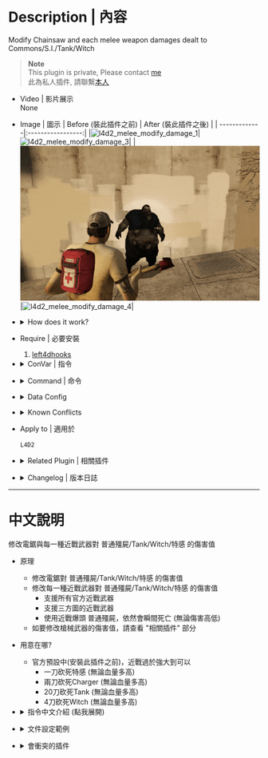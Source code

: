 # Description | 內容
Modify Chainsaw and each melee weapon damages dealt to Commons/S.I./Tank/Witch

> __Note__ <br/>
This plugin is private, Please contact [me](https://github.com/fbef0102/Game-Private_Plugin#私人插件列表-private-plugins-list)<br/>
此為私人插件, 請聯繫[本人](https://github.com/fbef0102/Game-Private_Plugin#私人插件列表-private-plugins-list)

* Video | 影片展示
<br/>None

* Image | 圖示
	| Before (裝此插件之前)  			| After (裝此插件之後) |
	| -------------|:-----------------:|
	|![l4d2_melee_modify_damage_1](image/l4d2_melee_modify_damage_1.gif)|![l4d2_melee_modify_damage_3](image/l4d2_melee_modify_damage_3.gif)|
	|![l4d2_melee_modify_damage_2](image/l4d2_melee_modify_damage_2.gif)|![l4d2_melee_modify_damage_4](image/l4d2_melee_modify_damage_4.gif)|

* <details><summary>How does it work?</summary>

    * Modify Chainsaw damages dealt to Commons/S.I./Tank/Witch
	* Modify each melee damages dealt to Commons/S.I./Tank/Witch
        * All official melee weapon
        * Support custom melee weapon
        * A common zombie still instantly dies on a headshot by melee (No matter what damage).
    * To modify each gun weapons' damage, please check "Related Plugin" below
</details>

* Require | 必要安裝
    1. [left4dhooks](https://forums.alliedmods.net/showthread.php?t=321696)

* <details><summary>ConVar | 指令</summary>

    * cfg/sourcemod/l4d2_melee_modify_damage.cfg
        ```php
        // 0=Plugin off, 1=Plugin on. Modify Chainsaw and each melee weapon damages dealt to Commons/S.I./Tank/Witch
        // A common zombie still instantly dies on a headshot by melee.
        l4d2_melee_modify_damage_enable "1"

        // Set wounds only when the zombie is going to die.
        l4d2_melee_modify_damage_common_wound_dead "1"
        ```
</details>

* <details><summary>Command | 命令</summary>
    
    None
</details>

* <details><summary>Data Config</summary>

    * Modify each melee damages dealt to Commons/S.I./Tank/Witch
	* data/l4d2_melee_modify_damage.cfg
		```php
        "l4d2_melee_modify_damage"
        {
            "chainsaw"	//chainsaw
            {
                "Enable"		"1"     // Enable
                "Tank"			"100"   // modify damage to Tank
                "Witch"			"-1"    // modify damage to Witch, -1=Default damage
                "Common"		"100"   // modify damage to Commons
                "Smoker"		"100"   // modify damage to Smoker
                "Boomer"		"100"   // modify damage to Boomer
                "Hunter"		"100"   // modify damage to Hunter
                "Spitter"		"100"   // modify damage to Spitter
                "Jockey"		"100"   // modify damage to Jockey
                "Charger"		"100"   // modify damage to Charger
            }

            //Melee default settings
            "melee_default"
            {
                // 1=Enable, 0=Disable
                "Enable"		"1"
                
                // Meleee damage to Tank (-1: damage unchaged)
                "Tank"			"500"
                
                // Meleee damage to Witch (-1: damage unchaged)
                "Witch"			"250"
                
                // Meleee damage to Common Infected (-1: damage unchaged)
                "Common"		"250"
                
                // Meleee damage to Smoker (-1: damage unchaged)
                "Smoker"		"390.0" 
                
                // Meleee damage to Boomer (-1: damage unchaged)
                "Boomer"		"390"
                
                // Meleee damage to Tank (-1: damage unchaged)
                "Hunter"		"390"
                
                // Meleee damage to Spitter (-1: damage unchaged)
                "Spitter"		"390"
                
                // Meleee damage to Jockey (-1: damage unchaged)
                "Jockey"		"390"
                
                // Meleee damage to Charger (-1: damage unchaged)
                "Charger"		"390"
                
                // Meleee damage multi if hit head
                "HeadShot_multi"
                {
                    "Tank"			"2.0"
                    "Witch"			"2.0"
                    //"Common"		"2.0" //Doesn't work. A common zombie still instantly dies on a headshot by melee. (無效, 近戰爆頭殭屍依然瞬間死亡)
                    "Smoker"		"2.0"
                    "Boomer"		"2.0"
                    "Hunter"		"2.0"
                    "Spitter"		"2.0"
                    "Jockey"		"2.0"
                    "Charger"		"2.0"
                }
                
                // Meleee damage multi if hit Leg
                "Leg_multi"
                {
                    "Tank"			"1.0"
                    "Witch"			"1.0"
                    "Common"		"1.0"
                    "Smoker"		"0.5"
                    "Boomer"		"0.5"
                    "Hunter"		"0.5"
                    "Spitter"		"0.5"
                    "Jockey"		"0.5"
                    "Charger"		"0.5"
                }
            }

            // Add other melee weapon if you want
            ...
        }
		```
</details>

* <details><summary>Known Conflicts</summary>
	
	If you don't use any of these plugins at all, no need to worry about conflicts.
	1. [Nerf Damage To Commons](https://forums.alliedmods.net/showthread.php?t=330085)
		* Disable nerf damage for melee weapon and Chainsaw
	2. [Common Infected Health - Damage Received](https://forums.alliedmods.net/showthread.php?t=332832)
		* Disable damage modify for melee weapon and Chainsaw
</details>

* Apply to | 適用於
    ```
    L4D2
    ```

* <details><summary>Related Plugin | 相關插件</summary>

	1. [l4d2_gun_damage_modify](https://github.com/fbef0102/L4D2-Plugins/tree/master/l4d2_gun_damage_modify): Modify every weapon damage done to Tank, SI, Witch, Common in l4d2
		> 修改每一種槍械武器對普通殭屍/Tank/Witch/特感 的傷害倍率
</details>

* <details><summary>Changelog | 版本日誌</summary>

    * v1.2 (2024-7-23)
	    * Melee won't one-swing-kill hunter when poucing
        * Melee won't one-swing-kill jockey when leaping

    * v1.1 (2024-1-27)
	    * Modify melee damage multiplier by HeadShot or Leg

    * v1.0 (2024-1-25)
	    * Initial Release
</details>

- - - -
# 中文說明
修改電鋸與每一種近戰武器對 普通殭屍/Tank/Witch/特感 的傷害值

* 原理
	* 修改電鋸對 普通殭屍/Tank/Witch/特感 的傷害值
	* 修改每一種近戰武器對 普通殭屍/Tank/Witch/特感 的傷害值
        * 支援所有官方近戰武器
        * 支援三方圖的近戰武器
        * 使用近戰爆頭 普通殭屍，依然會瞬間死亡 (無論傷害高低)
    * 如要修改槍械武器的傷害值，請查看 "相關插件" 部分

* 用意在哪?
    * 官方預設中(安裝此插件之前)，近戰過於強大到可以
        * 一刀砍死特感 (無論血量多高)
        * 兩刀砍死Charger (無論血量多高)
        * 20刀砍死Tank (無論血量多高)
        * 4刀砍死Witch (無論血量多高)

* <details><summary>指令中文介紹 (點我展開)</summary>

    * cfg/sourcemod/l4d2_melee_modify_damage.cfg
        ```php
        // 0=關閉插件, 1=啟動插件.
        // 近戰爆頭 普通殭屍，依然會瞬間死亡
        l4d2_melee_modify_damage_enable "1"

        // 普通殭屍 1=確定死亡時才會有傷口, 0=每次被近戰或電鋸砍到會有傷口
        l4d2_melee_modify_damage_common_wound_dead "1"
        ```
</details>

* <details><summary>文件設定範例</summary>

    * 修改每一種近戰武器對 普通殭屍/Tank/Witch/特感 的傷害值
	* data/l4d2_melee_modify_damage.cfg
		```php
		"l4d2_melee_modify_damage"
		{
			"chainsaw"	//電鋸
            {
                "Enable"		"1"     // 1=啟用修改
                "Tank"			"100"   // 對Tank造成的傷害值
                "Witch"			"-1"    // 對Witch造成的傷害值, 寫-1=預設傷害
                "Common"		"100"   // 對普通殭屍造成的傷害值
                "Smoker"		"100"   // 對Smoker造成的傷害值
                "Boomer"		"100"   // 對Boomer造成的傷害值
                "Hunter"		"100"   // 對Hunter造成的傷害值
                "Spitter"		"100"   // 對Spitter造成的傷害值
                "Jockey"		"100"   // 對Jockey造成的傷害值
                "Charger"		"100"   // 對Charger造成的傷害值
            }

            //近戰武器 預設數值
            "melee_default"
            {
                // 1=開, 0=關
                "Enable"		"1"
                
                // 近戰對Tank的傷害 (-1: 不修改)
                "Tank"			"500"
                
                // 近戰對Witch的傷害 (-1: 不修改)
                "Witch"			"250"
                
                // 近戰對普通殭屍的傷害 (-1: 不修改)
                "Common"		"250"
                
                // 近戰對Smoker的傷害 (-1: 不修改)
                "Smoker"		"390.0" 
                
                // 近戰對Boomer的傷害 (-1: 不修改)
                "Boomer"		"390"
                
                // 近戰對Tank的傷害 (-1: 不修改)
                "Hunter"		"390"
                
                // 近戰對Spitter的傷害 (-1: 不修改)
                "Spitter"		"390"
                
                // 近戰對Jockey的傷害 (-1: 不修改)
                "Jockey"		"390"
                
                // 近戰對Charger的傷害 (-1: 不修改)
                "Charger"		"390"
                
                // 擊中頭部的近戰傷害倍率
                "HeadShot_multi"
                {
                    "Tank"			"2.0"
                    "Witch"			"2.0"
                    //"Common"		"2.0" //無效, 近戰爆頭殭屍依然瞬間死亡
                    "Smoker"		"2.0"
                    "Boomer"		"2.0"
                    "Hunter"		"2.0"
                    "Spitter"		"2.0"
                    "Jockey"		"2.0"
                    "Charger"		"2.0"
                }
                
                // 擊中腿部的近戰傷害倍率
                "Leg_multi"
                {
                    "Tank"			"1.0"
                    "Witch"			"1.0"
                    "Common"		"1.0"
                    "Smoker"		"0.5"
                    "Boomer"		"0.5"
                    "Hunter"		"0.5"
                    "Spitter"		"0.5"
                    "Jockey"		"0.5"
                    "Charger"		"0.5"
                }
            }

            // 自行增加任何三方圖的近戰
            ..
		}
		```
</details>

* <details><summary>會衝突的插件</summary>
	
	如果沒安裝以下插件就不需要擔心衝突
	1. [Nerf Damage To Commons](https://forums.alliedmods.net/showthread.php?t=330085)
		* 關閉此插件中的 "近戰與電鋸" 削弱傷害
	2. [Common Infected Health - Damage Received](https://forums.alliedmods.net/showthread.php?t=332832)
		* 關閉此插件中的 "近戰與電鋸" 對普通殭屍的傷害數值調整
</details>